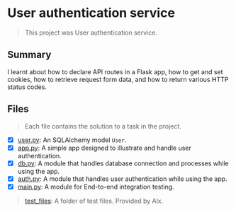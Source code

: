 # User authentication service

> This project was User authentication service.

## Summary

I learnt about how to declare API routes in a Flask app, how to get and set cookies, how to retrieve request form data, and how to return various HTTP status codes.

## Files

> Each file contains the solution to a task in the project.

- [x] [user.py](https://github.com/Ebube-Ochemba/alx-backend-user-data/blob/main/0x03-user_authentication_service/user.py): An SQLAlchemy model `User`.
- [x] [app.py](https://github.com/Ebube-Ochemba/alx-backend-user-data/blob/main/0x03-user_authentication_service/app.py): A simple app designed to illustrate and handle user authentication.
- [x] [db.py](https://github.com/Ebube-Ochemba/alx-backend-user-data/blob/main/0x03-user_authentication_service/db.py): A module that handles database connection and  processes while using the app.
- [x] [auth.py](https://github.com/Ebube-Ochemba/alx-backend-user-data/blob/main/0x03-user_authentication_service/auth.py): A module that handles user authentication while using the app.
- [x] [main.py](https://github.com/Ebube-Ochemba/alx-backend-user-data/blob/main/0x03-user_authentication_service/main.py): A module for End-to-end integration testing.

> [test_files](./test_files/): A folder of test files. Provided by Alx.
